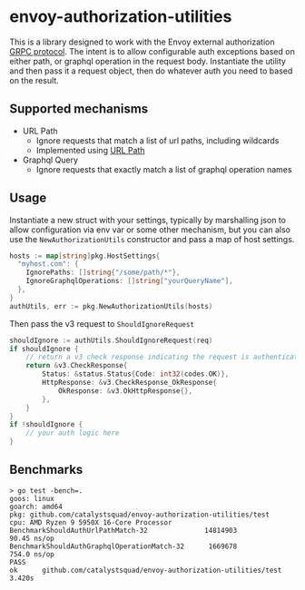 # envoy-authorization-utilities

This is a library designed to work with the Envoy external authorization [GRPC protocol](https://www.envoyproxy.io/docs/envoy/latest/api-v3/service/auth/v3/external_auth.proto).
The intent is to allow configurable auth exceptions based on either path, or graphql operation in the request body. Instantiate the utility and then pass it a request object, then do whatever auth you need to based on the result.

## Supported mechanisms
* URL Path
  * Ignore requests that match a list of url paths, including wildcards 
  * Implemented using [URL Path](https://github.com/ucarion/urlpath)
* Graphql Query
  * Ignore requests that exactly match a list of graphql operation names

## Usage
Instantiate a new struct with your settings, typically by marshalling json to allow configuration via env var or some other mechanism, but you can also use the `NewAuthorizationUtils` constructor and pass a map of host settings.
```go
hosts := map[string]pkg.HostSettings{
  "myhost.com": {
    IgnorePaths: []string{"/some/path/*"},
    IgnoreGraphqlOperations: []string["yourQueryName"],
  },
}
authUtils, err := pkg.NewAuthorizationUtils(hosts)
```
Then pass the v3 request to `ShouldIgnoreRequest`
```go
shouldIgnore := authUtils.ShouldIgnoreRequest(req)
if shouldIgnore {
    // return a v3 check response indicating the request is authenticated
    return &v3.CheckResponse{
        Status: &status.Status{Code: int32(codes.OK)},
        HttpResponse: &v3.CheckResponse_OkResponse{
            OkResponse: &v3.OkHttpResponse{},
        },
    }
}
if !shouldIgnore {
    // your auth logic here
}
```

## Benchmarks
```shell
> go test -bench=.
goos: linux
goarch: amd64
pkg: github.com/catalystsquad/envoy-authorization-utilities/test
cpu: AMD Ryzen 9 5950X 16-Core Processor            
BenchmarkShouldAuthUrlPathMatch-32             	14814903	        90.45 ns/op
BenchmarkShouldAuthGraphqlOperationMatch-32    	 1669678	       754.0 ns/op
PASS
ok  	github.com/catalystsquad/envoy-authorization-utilities/test	3.420s
```